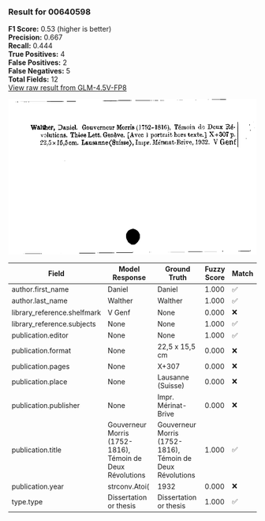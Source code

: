 ### Result for 00640598
**F1 Score:** 0.53 (higher is better)<br>**Precision:** 0.667<br>**Recall:** 0.444<br>**True Positives:** 4<br>**False Positives:** 2<br>**False Negatives:** 5<br>**Total Fields:** 12<br>[View raw result from GLM-4.5V-FP8](https://github.com/RISE-UNIBAS/humanities_data_benchmark/blob/main/results/2025-10-17/T0242/request_T0242_00640598.json)

<img src="https://github.com/RISE-UNIBAS/humanities_data_benchmark/blob/main/benchmarks/zettelkatalog/images/00640598.jpg?raw=true" alt="00640598" width="600px">

| Field | Model Response | Ground Truth | Fuzzy Score | Match |
|-------|----------------|--------------|-------------|-------|
| author.first_name | Daniel | Daniel | 1.000 | ✅ |
| author.last_name | Walther | Walther | 1.000 | ✅ |
| library_reference.shelfmark | V Genf | None | 0.000 | ❌ |
| library_reference.subjects | None | None | 1.000 | ✅ |
| publication.editor | None | None | 1.000 | ✅ |
| publication.format | None | 22,5 x 15,5 cm | 0.000 | ❌ |
| publication.pages | None | X+307 | 0.000 | ❌ |
| publication.place | None | Lausanne (Suisse) | 0.000 | ❌ |
| publication.publisher | None | Impr. Mérinat-Brive | 0.000 | ❌ |
| publication.title | Gouverneur Morris (1752-1816), Témoin de Deux Révolutions | Gouverneur Morris (1752-1816), Témoin de Deux Révolutions | 1.000 | ✅ |
| publication.year | strconv.Atoi( | 1932 | 0.000 | ❌ |
| type.type | Dissertation or thesis | Dissertation or thesis | 1.000 | ✅ |
